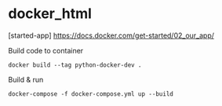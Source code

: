 # docker_html

[started-app] https://docs.docker.com/get-started/02_our_app/

Build code to container
```
docker build --tag python-docker-dev .
```

Build & run 
```
docker-compose -f docker-compose.yml up --build
```